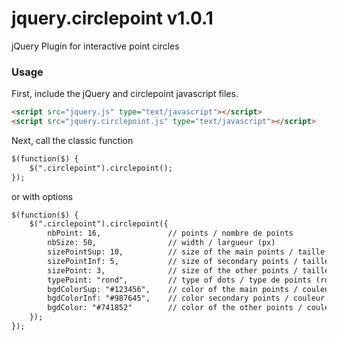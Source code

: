 # jquery.circlepoint v1.0.1
jQuery Plugin for interactive point circles

### Usage
First, include the jQuery and circlepoint javascript files.

```html
<script src="jquery.js" type="text/javascript"></script>
<script src="jquery.circlepoint.js" type="text/javascript"></script>
```
Next, call the classic function

```html
$(function($) {
    $(".circlepoint").circlepoint();
});
```
or with options

```html
$(function($) {
    $(".circlepoint").circlepoint({
        nbPoint: 16,               // points / nombre de points
        nbSize: 50,                // width / largueur (px)
        sizePointSup: 10,          // size of the main points / taille des points principaux (px)
        sizePointInf: 5,           // size of secondary points / taille des points secondaires (px)
        sizePoint: 3,              // size of the other points / taille des autres points (px)
        typePoint: "rond",         // type of dots / type de points (rond / carre)
        bgdColorSup: "#123456",    // color of the main points / couleur des points principaux
        bgdColorInf: "#987645",    // color secondary points / couleur des points secondaires
        bgdColor: "#741852"        // color of the other points / couleur des autres points
    });
});
```
